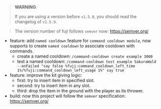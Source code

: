 > **WARNING**:
>
> If you are using a version before `v1.5.9`, you should read the changelog of `v1.5.9`.

> The version number of fuji follows `semver` now: https://semver.org/

- feature: add `named cooldown` feature for `command cooldown module`, now supports to create `named cooldown` to
  associate cooldown with commands.
    - create a named cooldown: `/command-cooldown create example 3000`
    - test a named cooldown:
      `/command-cooldown test example SakuraWald --onFailed "say false %fuji:command_cooldown_left_time 1%/%fuji:command_cooldown_left_usage 1%" say true`
- feature: improve the kit giving logic:
    - first: try to insert item in specified slot.
    - second: try to insert item in any slot.
    - third: drop the item in the ground with the player as its thrower.
- build: now this project will follow the `semver` specification: https://semver.org/
